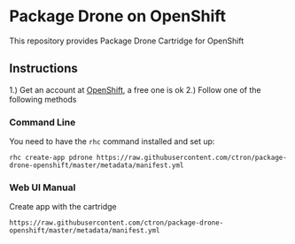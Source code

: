# Package Drone on OpenShift

This repository provides Package Drone Cartridge for OpenShift

## Instructions

1.) Get an account at [OpenShift](https://openshift.redhat.com), a free one is ok
2.) Follow one of the following methods

### Command Line

You need to have the `rhc` command installed and set up:

```
rhc create-app pdrone https://raw.githubusercontent.com/ctron/package-drone-openshift/master/metadata/manifest.yml
```

### Web UI Manual

Create app with the cartridge

```
https://raw.githubusercontent.com/ctron/package-drone-openshift/master/metadata/manifest.yml
```


